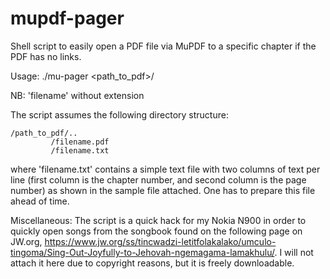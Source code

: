 # mupdf-pager
Shell script to easily open a PDF file via MuPDF to a specific chapter if the PDF has no links.

Usage:
./mu-pager <path_to_pdf>/<filename> <chapter>
    
NB: 'filename' without extension

The script assumes the following directory structure:

    /path_to_pdf/..
             /filename.pdf
             /filename.txt

where 'filename.txt' contains a simple text file with two columns of text per line (first column is the chapter number, and second column is the page number) as shown in the sample file attached. One has to prepare this file ahead of time.

Miscellaneous:
The script is a quick hack for my Nokia N900 in order to quickly open songs from the songbook found on the following page on JW.org, https://www.jw.org/ss/tincwadzi-letitfolakalako/umculo-tingoma/Sing-Out-Joyfully-to-Jehovah-ngemagama-lamakhulu/. I will not attach it here due to copyright reasons, but it is freely downloadable.
